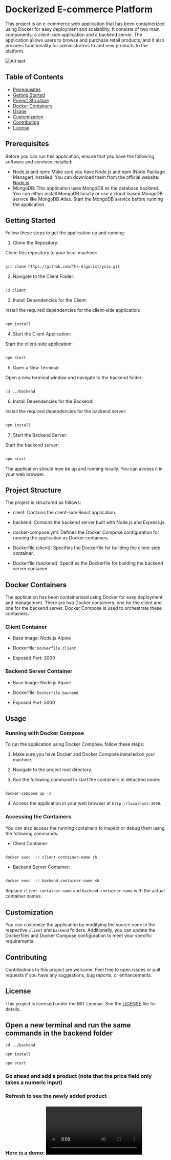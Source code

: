 # Dockerized E-commerce Platform
This project is an e-commerce web application that has been containerized using Docker for easy deployment and scalability. It consists of two main components: a client-side application and a backend server. The application allows users to browse and purchase retail products, and it also provides functionality for administrators to add new products to the platform.

![Alt text](<explanation images/yolo-demo.png>)

## Table of Contents

- [Prerequisites](#prerequisites)
- [Getting Started](#getting-started)
- [Project Structure](#project-structure)
- [Docker Containers](#docker-containers)
- [Usage](#usage)
- [Customization](#customization)
- [Contributing](#contributing)
- [License](#license)

## Prerequisites

Before you can run this application, ensure that you have the following software and services installed:

- Node.js and npm: Make sure you have Node.js and npm (Node Package Manager) installed. You can download them from the official website: [Node.js](https://nodejs.org/).
- MongoDB: This application uses MongoDB as the database backend. You can either install MongoDB locally or use a cloud-based MongoDB service like MongoDB Atlas. Start the MongoDB service before running the application.
## Getting Started

Follow these steps to get the application up and running:

1. Clone the Repository:

Clone this repository to your local machine:

```bash

git clone https://github.com/The-Algorist/yolo.git

```

2. Navigate to the Client Folder:

```bash

cd client

```

3. Install Dependencies for the Client:

Install the required dependencies for the client-side application:

```bash

npm install

```

4. Start the Client Application:

Start the client-side application:

```bash

npm start

```

5. Open a New Terminal:

Open a new terminal window and navigate to the backend folder:

```bash

cd ../backend

```

6. Install Dependencies for the Backend:

Install the required dependencies for the backend server:

```bash

npm install

```

7. Start the Backend Server:

Start the backend server:

```bash

npm start

```

The application should now be up and running locally. You can access it in your web browser.

## Project Structure

The project is structured as follows:

- client: Contains the client-side React application.

- backend: Contains the backend server built with Node.js and Express.js.

- docker-compose.yml: Defines the Docker Compose configuration for running the application as Docker containers.

- Dockerfile (client): Specifies the Dockerfile for building the client-side container.

- Dockerfile (backend): Specifies the Dockerfile for building the backend server container.

## Docker Containers

The application has been containerized using Docker for easy deployment and management. There are two Docker containers: one for the client and one for the backend server. Docker Compose is used to orchestrate these containers.

### Client Container

- Base Image: Node.js Alpine

- Dockerfile: `Dockerfile.client`

- Exposed Port: 3000

### Backend Server Container

- Base Image: Node.js Alpine

- Dockerfile: `Dockerfile.backend`

- Exposed Port: 5000

## Usage

### Running with Docker Compose

To run the application using Docker Compose, follow these steps:

1. Make sure you have Docker and Docker Compose installed on your machine.

2. Navigate to the project root directory.

3. Run the following command to start the containers in detached mode:

```bash

docker-compose up -d

```

4. Access the application in your web browser at `http://localhost:3000`.

### Accessing the Containers

You can also access the running containers to inspect or debug them using the following commands:

- Client Container:

```bash

docker exec -it client-container-name sh

```

- Backend Server Container:

```bash

docker exec -it backend-container-name sh

```

Replace `client-container-name` and `backend-container-name` with the actual container names.

## Customization

You can customize the application by modifying the source code in the respective `client` and `backend` folders. Additionally, you can update the Dockerfiles and Docker Compose configuration to meet your specific requirements.

## Contributing

Contributions to this project are welcome. Feel free to open issues or pull requests if you have any suggestions, bug reports, or enhancements.

## License

This project is licensed under the MIT License. See the [LICENSE](LICENSE) file for details.

## Open a new terminal and run the same commands in the backend folder
 `cd ../backend`

 `npm install`

 `npm start`

 ### Go ahead and add a product (note that the price field only takes a numeric input)
 ### Refresh to see the newly added product

 ### Here is a demo: <video src="explanation%20images/yolo-demo.mp4" controls title="Title"></video>
